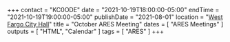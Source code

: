 +++
contact = "KC0ODE"
date = "2021-10-19T18:00:00-05:00"
endTime = "2021-10-19T19:00:00-05:00"
publishDate = "2021-08-01"
location = "[West Fargo City Hall](/places/west-fargo-city-hall/)"
title = "October ARES Meeting"
dates = [ "ARES Meetings" ]
outputs = [ "HTML", "Calendar" ]
tags = [ "ARES" ]
+++
